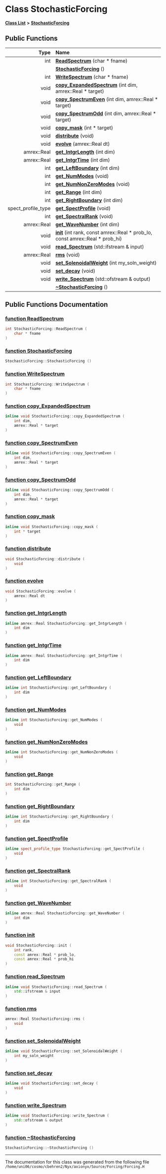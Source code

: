 
# Class StochasticForcing


[**Class List**](annotated.md) **>** [**StochasticForcing**](classStochasticForcing.md)




















## Public Functions

| Type | Name |
| ---: | :--- |
|  int | [**ReadSpectrum**](classStochasticForcing.md#function-readspectrum) (char \* fname) <br> |
|   | [**StochasticForcing**](classStochasticForcing.md#function-stochasticforcing) () <br> |
|  int | [**WriteSpectrum**](classStochasticForcing.md#function-writespectrum) (char \* fname) <br> |
|  void | [**copy\_ExpandedSpectrum**](classStochasticForcing.md#function-copy-expandedspectrum) (int dim, amrex::Real \* target) <br> |
|  void | [**copy\_SpectrumEven**](classStochasticForcing.md#function-copy-spectrumeven) (int dim, amrex::Real \* target) <br> |
|  void | [**copy\_SpectrumOdd**](classStochasticForcing.md#function-copy-spectrumodd) (int dim, amrex::Real \* target) <br> |
|  void | [**copy\_mask**](classStochasticForcing.md#function-copy-mask) (int \* target) <br> |
|  void | [**distribute**](classStochasticForcing.md#function-distribute) (void) <br> |
|  void | [**evolve**](classStochasticForcing.md#function-evolve) (amrex::Real dt) <br> |
|  amrex::Real | [**get\_IntgrLength**](classStochasticForcing.md#function-get-intgrlength) (int dim) <br> |
|  amrex::Real | [**get\_IntgrTime**](classStochasticForcing.md#function-get-intgrtime) (int dim) <br> |
|  int | [**get\_LeftBoundary**](classStochasticForcing.md#function-get-leftboundary) (int dim) <br> |
|  int | [**get\_NumModes**](classStochasticForcing.md#function-get-nummodes) (void) <br> |
|  int | [**get\_NumNonZeroModes**](classStochasticForcing.md#function-get-numnonzeromodes) (void) <br> |
|  int | [**get\_Range**](classStochasticForcing.md#function-get-range) (int dim) <br> |
|  int | [**get\_RightBoundary**](classStochasticForcing.md#function-get-rightboundary) (int dim) <br> |
|  spect\_profile\_type | [**get\_SpectProfile**](classStochasticForcing.md#function-get-spectprofile) (void) <br> |
|  int | [**get\_SpectralRank**](classStochasticForcing.md#function-get-spectralrank) (void) <br> |
|  amrex::Real | [**get\_WaveNumber**](classStochasticForcing.md#function-get-wavenumber) (int dim) <br> |
|  void | [**init**](classStochasticForcing.md#function-init) (int rank, const amrex::Real \* prob\_lo, const amrex::Real \* prob\_hi) <br> |
|  void | [**read\_Spectrum**](classStochasticForcing.md#function-read-spectrum) (std::ifstream & input) <br> |
|  amrex::Real | [**rms**](classStochasticForcing.md#function-rms) (void) <br> |
|  void | [**set\_SolenoidalWeight**](classStochasticForcing.md#function-set-solenoidalweight) (int my\_soln\_weight) <br> |
|  void | [**set\_decay**](classStochasticForcing.md#function-set-decay) (void) <br> |
|  void | [**write\_Spectrum**](classStochasticForcing.md#function-write-spectrum) (std::ofstream & output) <br> |
|   | [**~StochasticForcing**](classStochasticForcing.md#function-stochasticforcing) () <br> |








## Public Functions Documentation


### <a href="#function-readspectrum" id="function-readspectrum">function ReadSpectrum </a>


```cpp
int StochasticForcing::ReadSpectrum (
    char * fname
) 
```



### <a href="#function-stochasticforcing" id="function-stochasticforcing">function StochasticForcing </a>


```cpp
StochasticForcing::StochasticForcing () 
```



### <a href="#function-writespectrum" id="function-writespectrum">function WriteSpectrum </a>


```cpp
int StochasticForcing::WriteSpectrum (
    char * fname
) 
```



### <a href="#function-copy-expandedspectrum" id="function-copy-expandedspectrum">function copy\_ExpandedSpectrum </a>


```cpp
inline void StochasticForcing::copy_ExpandedSpectrum (
    int dim,
    amrex::Real * target
) 
```



### <a href="#function-copy-spectrumeven" id="function-copy-spectrumeven">function copy\_SpectrumEven </a>


```cpp
inline void StochasticForcing::copy_SpectrumEven (
    int dim,
    amrex::Real * target
) 
```



### <a href="#function-copy-spectrumodd" id="function-copy-spectrumodd">function copy\_SpectrumOdd </a>


```cpp
inline void StochasticForcing::copy_SpectrumOdd (
    int dim,
    amrex::Real * target
) 
```



### <a href="#function-copy-mask" id="function-copy-mask">function copy\_mask </a>


```cpp
inline void StochasticForcing::copy_mask (
    int * target
) 
```



### <a href="#function-distribute" id="function-distribute">function distribute </a>


```cpp
void StochasticForcing::distribute (
    void
) 
```



### <a href="#function-evolve" id="function-evolve">function evolve </a>


```cpp
void StochasticForcing::evolve (
    amrex::Real dt
) 
```



### <a href="#function-get-intgrlength" id="function-get-intgrlength">function get\_IntgrLength </a>


```cpp
inline amrex::Real StochasticForcing::get_IntgrLength (
    int dim
) 
```



### <a href="#function-get-intgrtime" id="function-get-intgrtime">function get\_IntgrTime </a>


```cpp
inline amrex::Real StochasticForcing::get_IntgrTime (
    int dim
) 
```



### <a href="#function-get-leftboundary" id="function-get-leftboundary">function get\_LeftBoundary </a>


```cpp
inline int StochasticForcing::get_LeftBoundary (
    int dim
) 
```



### <a href="#function-get-nummodes" id="function-get-nummodes">function get\_NumModes </a>


```cpp
inline int StochasticForcing::get_NumModes (
    void
) 
```



### <a href="#function-get-numnonzeromodes" id="function-get-numnonzeromodes">function get\_NumNonZeroModes </a>


```cpp
inline int StochasticForcing::get_NumNonZeroModes (
    void
) 
```



### <a href="#function-get-range" id="function-get-range">function get\_Range </a>


```cpp
int StochasticForcing::get_Range (
    int dim
) 
```



### <a href="#function-get-rightboundary" id="function-get-rightboundary">function get\_RightBoundary </a>


```cpp
inline int StochasticForcing::get_RightBoundary (
    int dim
) 
```



### <a href="#function-get-spectprofile" id="function-get-spectprofile">function get\_SpectProfile </a>


```cpp
inline spect_profile_type StochasticForcing::get_SpectProfile (
    void
) 
```



### <a href="#function-get-spectralrank" id="function-get-spectralrank">function get\_SpectralRank </a>


```cpp
inline int StochasticForcing::get_SpectralRank (
    void
) 
```



### <a href="#function-get-wavenumber" id="function-get-wavenumber">function get\_WaveNumber </a>


```cpp
inline amrex::Real StochasticForcing::get_WaveNumber (
    int dim
) 
```



### <a href="#function-init" id="function-init">function init </a>


```cpp
void StochasticForcing::init (
    int rank,
    const amrex::Real * prob_lo,
    const amrex::Real * prob_hi
) 
```



### <a href="#function-read-spectrum" id="function-read-spectrum">function read\_Spectrum </a>


```cpp
inline void StochasticForcing::read_Spectrum (
    std::ifstream & input
) 
```



### <a href="#function-rms" id="function-rms">function rms </a>


```cpp
amrex::Real StochasticForcing::rms (
    void
) 
```



### <a href="#function-set-solenoidalweight" id="function-set-solenoidalweight">function set\_SolenoidalWeight </a>


```cpp
inline void StochasticForcing::set_SolenoidalWeight (
    int my_soln_weight
) 
```



### <a href="#function-set-decay" id="function-set-decay">function set\_decay </a>


```cpp
inline void StochasticForcing::set_decay (
    void
) 
```



### <a href="#function-write-spectrum" id="function-write-spectrum">function write\_Spectrum </a>


```cpp
inline void StochasticForcing::write_Spectrum (
    std::ofstream & output
) 
```



### <a href="#function-stochasticforcing" id="function-stochasticforcing">function ~StochasticForcing </a>


```cpp
StochasticForcing::~StochasticForcing () 
```



------------------------------
The documentation for this class was generated from the following file `/home/uni06/cosmo/cbehren2/Nyx/axionyx/Source/Forcing/Forcing.H`